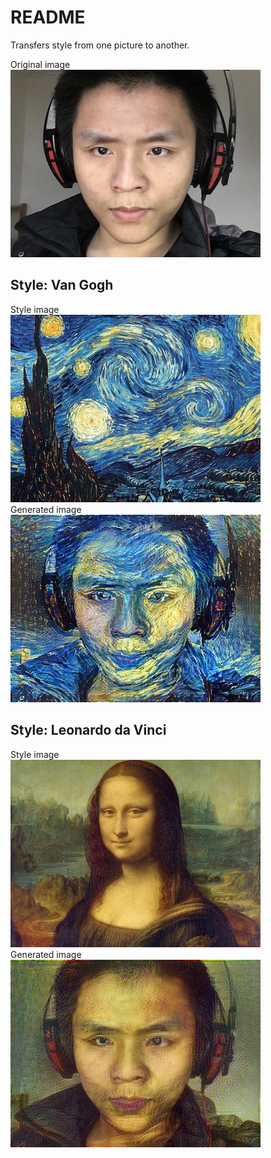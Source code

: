 # README

Transfers style from one picture to another.

Original image </br>
<img src='pics/original.jpg'>

## Style: Van Gogh
Style image </br>
<img src='pics/van.jpg'> </br>
Generated image </br>
<img src='pics/generated_van.jpg'>

## Style: Leonardo da Vinci
Style image </br>
<img src='pics/mona.jpg'> </br>
Generated image </br>
<img src='pics/generated_mona.jpg'>


